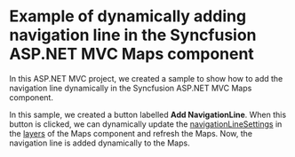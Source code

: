 # Example of dynamically adding navigation line in the Syncfusion ASP.NET MVC Maps component

In this ASP.NET MVC project, we created a sample to show how to add the navigation line dynamically in the Syncfusion ASP.NET MVC Maps component.

In this sample, we created a button labelled **Add NavigationLine**. When this button is clicked, we can dynamically update the [navigationLineSettings](https://help.syncfusion.com/cr/aspnetmvc-js2/Syncfusion.EJ2.Maps.MapsNavigationLine.html) in the [layers](https://help.syncfusion.com/cr/aspnetmvc-js2/Syncfusion.EJ2.Maps.MapsLayer.html) of the Maps component and refresh the Maps. Now, the navigation line is added dynamically to the Maps. 
